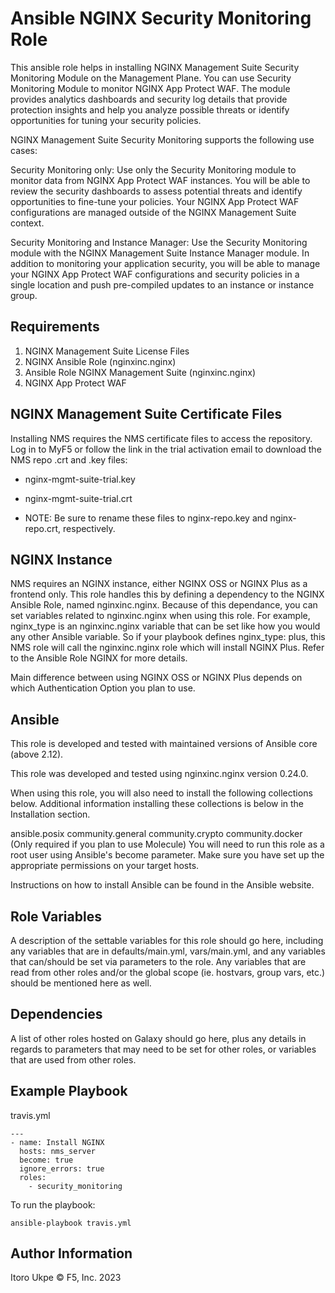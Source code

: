 Ansible NGINX Security Monitoring Role
=========

This ansible role helps in installing NGINX Management Suite Security Monitoring Module on the Management Plane.
You can use Security Monitoring Module to monitor NGINX App Protect WAF. The module provides analytics dashboards and security log details that provide protection insights and help you analyze possible threats or identify opportunities for tuning your security policies.

NGINX Management Suite Security Monitoring supports the following use cases:

Security Monitoring only: Use only the Security Monitoring module to monitor data from NGINX App Protect WAF instances. You will be able to review the security dashboards to assess potential threats and identify opportunities to fine-tune your policies. Your NGINX App Protect WAF configurations are managed outside of the NGINX Management Suite context.

Security Monitoring and Instance Manager: Use the Security Monitoring module with the NGINX Management Suite Instance Manager module. In addition to monitoring your application security, you will be able to manage your NGINX App Protect WAF configurations and security policies in a single location and push pre-compiled updates to an instance or instance group.

Requirements
------------
1. NGINX Management Suite License Files
2. NGINX Ansible Role (nginxinc.nginx)
3. Ansible Role NGINX Management Suite (nginxinc.nginx)
4. NGINX App Protect WAF

NGINX Management Suite Certificate Files
------------
Installing NMS requires the NMS certificate files to access the repository. Log in to MyF5 or follow the link in the trial activation email to download the NMS repo .crt and .key files:

- nginx-mgmt-suite-trial.key
- nginx-mgmt-suite-trial.crt

- NOTE: Be sure to rename these files to nginx-repo.key and nginx-repo.crt, respectively.

NGINX Instance
---------------
NMS requires an NGINX instance, either NGINX OSS or NGINX Plus as a frontend only. This role handles this by defining a dependency to the NGINX Ansible Role, named nginxinc.nginx. Because of this dependance, you can set variables related to nginxinc.nginx when using this role. For example, nginx_type is an nginxinc.nginx variable that can be set like how you would any other Ansible variable. So if your playbook defines nginx_type: plus, this NMS role will call the nginxinc.nginx role which will install NGINX Plus. Refer to the Ansible Role NGINX for more details.

Main difference between using NGINX OSS or NGINX Plus depends on which Authentication Option you plan to use.

Ansible
--------
This role is developed and tested with maintained versions of Ansible core (above 2.12).

This role was developed and tested using nginxinc.nginx version 0.24.0.

When using this role, you will also need to install the following collections below. Additional information installing these collections is below in the Installation section.

ansible.posix
community.general
community.crypto
community.docker (Only required if you plan to use Molecule)
You will need to run this role as a root user using Ansible's become parameter. Make sure you have set up the appropriate permissions on your target hosts.

Instructions on how to install Ansible can be found in the Ansible website.

Role Variables
--------------

A description of the settable variables for this role should go here, including any variables that are in defaults/main.yml, vars/main.yml, and any variables that can/should be set via parameters to the role. Any variables that are read from other roles and/or the global scope (ie. hostvars, group vars, etc.) should be mentioned here as well.

Dependencies
------------

A list of other roles hosted on Galaxy should go here, plus any details in regards to parameters that may need to be set for other roles, or variables that are used from other roles.

Example Playbook
----------------
travis.yml
```
---
- name: Install NGINX 
  hosts: nms_server
  become: true
  ignore_errors: true
  roles:
    - security_monitoring
```
To run the playbook:
```
ansible-playbook travis.yml
```
Author Information
------------------

Itoro Ukpe
© F5, Inc. 2023

